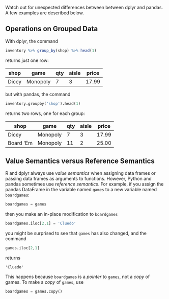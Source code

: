 Watch out for unexpected differences between between dplyr and pandas. A few examples are described below.

## Operations on Grouped Data

With dplyr, the command

```r
inventory %>% group_by(shop) %>% head(1)
```

returns just one row:

| shop      | game     | qty | aisle | price |
|-----------|----------|-----|-------|-------|
| Dicey     | Monopoly | 7   | 3     | 17.99 |


but with pandas, the command

```python
inventory.groupby('shop').head(1)
```

returns two rows, one for each group:

| shop      | game     | qty | aisle | price |
|-----------|----------|-----|-------|-------|
| Dicey     | Monopoly | 7   | 3     | 17.99 |
| Board 'Em | Monopoly | 11  | 2     | 25.00 |

## Value Semantics versus Reference Semantics

R and dplyr always use _value semantics_ when assigning data frames or passing data frames as arguments to functions. However, Python and pandas sometimes use _reference semantics_. For example, if you assign the pandas DataFrame in the variable named `games` to a new variable named `boardgames`:

```python
boardgames = games
```

then you make an in-place modification to `boardgames`

```python
boardgames.iloc[2,1] = 'Cluedo'
```

you might be surprised to see that `games` has also changed, and the command

```python
games.iloc[2,1]
```

returns

```
'Cluedo'
```

This happens because `boardgames` is a _pointer_ to `games`, not a _copy_ of games. To make a _copy_ of `games`, use

```python
boardgames = games.copy()
```
